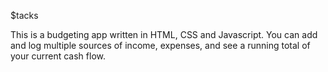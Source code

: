 $tacks

This is a budgeting app written in HTML, CSS and Javascript. You can add and log multiple sources of income, expenses, and see a running total of your current cash flow.
